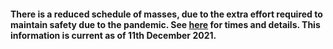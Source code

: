 #### There is a reduced schedule of masses, due to the extra effort required to maintain safety due to the pandemic. See [here](../pages/masstimes.htm?refresh=y) for times and details. This information is current as of 11th December 2021.